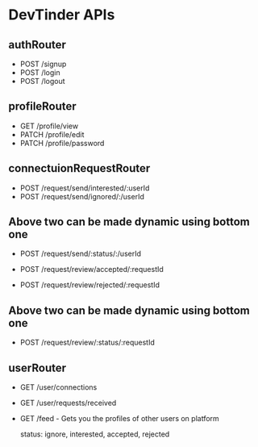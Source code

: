 # DevTinder APIs

## authRouter

- POST /signup
- POST /login
- POST /logout

## profileRouter

- GET /profile/view
- PATCH /profile/edit
- PATCH /profile/password

## connectuionRequestRouter

- POST /request/send/interested/:userId
- POST /request/send/ignored/:/userId

## Above two can be made dynamic using bottom one

- POST /request/send/:status/:/userId

- POST /request/review/accepted/:requestId
- POST /request/review/rejected/:requestId

## Above two can be made dynamic using bottom one

- POST /request/review/:status/:requestId

## userRouter

- GET /user/connections
- GET /user/requests/received
- GET /feed - Gets you the profiles of other users on platform

  status: ignore, interested, accepted, rejected
